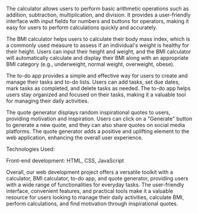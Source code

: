 The calculator allows users to perform basic arithmetic operations such as addition, subtraction, multiplication, and division. It provides a user-friendly interface with input fields for numbers and buttons for operators, making it easy for users to perform calculations quickly and accurately.

The BMI calculator helps users to calculate their body mass index, which is a commonly used measure to assess if an individual's weight is healthy for their height. Users can input their height and weight, and the BMI calculator will automatically calculate and display their BMI along with an appropriate BMI category (e.g., underweight, normal weight, overweight, obese).

The to-do app provides a simple and effective way for users to create and manage their tasks and to-do lists. Users can add tasks, set due dates, mark tasks as completed, and delete tasks as needed. The to-do app helps users stay organized and focused on their tasks, making it a valuable tool for managing their daily activities.

The quote generator displays random inspirational quotes to users, providing motivation and inspiration. Users can click on a "Generate" button to generate a new quote, and they can also share quotes on social media platforms. The quote generator adds a positive and uplifting element to the web application, enhancing the overall user experience.

Technologies Used:

Front-end development: HTML, CSS, JavaScript

Overall, our web development project offers a versatile toolkit with a calculator, BMI calculator, to-do app, and quote generator, providing users with a wide range of functionalities for everyday tasks. The user-friendly interface, convenient features, and practical tools make it a valuable resource for users looking to manage their daily activities, calculate BMI, perform calculations, and find motivation through inspirational quotes.
